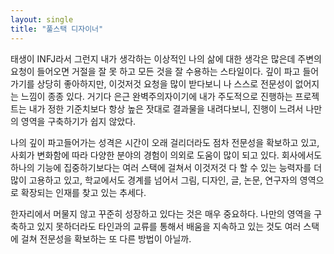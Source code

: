 ```yaml
---
layout: single
title: "풀스택 디자이너"
---
```


태생이 INFJ라서 그런지 내가 생각하는 이상적인 나의 삶에 대한 생각은 많은데 주변의 요청이 들어오면 거절을 잘 못 하고 모든 것을 잘 수용하는 스타일이다. 깊이 파고 들어가기를 상당히 좋아하지만, 이것저것 요청을 많이 받다보니 나 스스로 전문성이 없어지는 느낌이 종종 있다. 거기다 은근 완벽주의자이기에 내가 주도적으로 진행하는 프로젝트는 내가 정한 기준치보다 항상 높은 잣대로 결과물을 내려다보니, 진행이 느려서 나만의 영역을 구축하기가 쉽지 않았다.

나의 깊이 파고들어가는 성격은 시간이 오래 걸리더라도 점차 전문성을 확보하고 있고, 사회가 변화함에 따라 다양한 분야의 경험이 의외로 도움이 많이 되고 있다. 회사에서도 하나의 기능에 집중하기보다는 여러 스택에 걸쳐서 이것저것 다 할 수 있는 능력자를 더 많이 고용하고 있고, 학교에서도 경계를 넘어서 그림, 디자인, 글, 논문, 연구자의 영역으로 확장되는 인재를 찾고 있는 추세다.

한자리에서 머물지 않고 꾸준히 성장하고 있다는 것은 매우 중요하다. 나만의 영역을 구축하고 있지 못하더라도 타인과의 교류를 통해서 배움을 지속하고 있는 것도 여러 스택에 걸쳐 전문성을 확보하는 또 다른 방법이 아닐까. 
